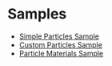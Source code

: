 <div class="doc-incomplete"/>

# Samples

- [Simple Particles Sample](particles-samples/particles-samples-simple/index.md)
- [Custom Particles Sample](particles-samples/particles-samples-custom/index.md)
- [Particle Materials Sample](particles-samples/particles-samples-material/index.md)